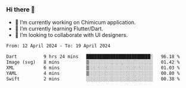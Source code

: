 ### Hi there 👋

<!--
**devcat37/devcat37** is a ✨ _special_ ✨ repository because its `README.md` (this file) appears on your GitHub profile.-->


- 🔭 I’m currently working on Chimicum application.
- 🌱 I’m currently learning Flutter/Dart.
- 👯 I’m looking to collaborate with UI designers.
<!-- - 🤔 I’m looking for help with ... -->

<!--START_SECTION:waka-->

```txt
From: 12 April 2024 - To: 19 April 2024

Dart          9 hrs 24 mins   ████████████████████████░   96.18 %
Image (svg)   8 mins          ▒░░░░░░░░░░░░░░░░░░░░░░░░   01.42 %
XML           6 mins          ▒░░░░░░░░░░░░░░░░░░░░░░░░   01.03 %
YAML          4 mins          ▒░░░░░░░░░░░░░░░░░░░░░░░░   00.80 %
Swift         2 mins          ░░░░░░░░░░░░░░░░░░░░░░░░░   00.38 %
```

<!--END_SECTION:waka-->
